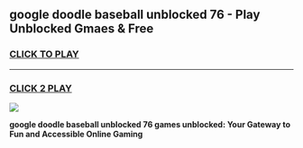 
## google doodle baseball unblocked 76 - Play Unblocked Gmaes & Free
<h3>
<a href="https://news.freeplayer.one?title=google_doodle_baseball_unblocked_76&ref=16F">CLICK TO PLAY</a></h3>
<hr>

<h3>
<a href="https://news.freeplayer.one?title=google_doodle_baseball_unblocked_76&ref=16F">CLICK 2 PLAY</a>
  
</h3>

<a href="https://news.freeplayer.one?title=google_doodle_baseball_unblocked_76&ref=16F/"><img src="https://clearcache.store/games.png"></a>


**google doodle baseball unblocked 76 games unblocked: Your Gateway to Fun and Accessible Online Gaming**
